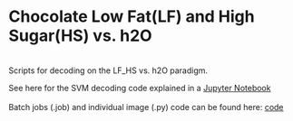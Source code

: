 # Chocolate Low Fat(LF) and High Sugar(HS) vs. h2O  
<br>
Scripts for decoding on the LF_HS vs. h2O paradigm.  
<br>

See here for the SVM decoding code explained in a [Jupyter Notebook](https://github.com/niblunc/ChocolateData/blob/master/data_ana/SVM_Decoding/LF_HS_vs_h2O/Choco_SVM_with_ANOVA.ipynb)  
<br>
Batch jobs (.job) and individual image (.py) code can be found here: [code](https://github.com/niblunc/ChocolateData/tree/master/data_ana/SVM_Decoding/LF_HS_vs_h2O/code)
